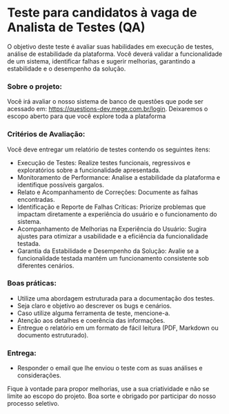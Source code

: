 # Teste para candidatos à vaga de Analista de Testes (QA)

O objetivo deste teste é avaliar suas habilidades em execução de testes, análise de estabilidade da plataforma. Você deverá validar a funcionalidade de um sistema, identificar falhas e sugerir melhorias, garantindo a estabilidade e o desempenho da solução.

### Sobre o projeto:

Você irá avaliar o nosso sistema de banco de questões que pode ser acessado em: https://questions-dev.mege.com.br/login. Deixaremos o escopo aberto para que você explore toda a plataforma

### ⁠Critérios de Avaliação:
Você deve entregar um relatório de testes contendo os seguintes itens:

- Execução de Testes: Realize testes funcionais, regressivos e exploratórios sobre a funcionalidade apresentada.
- Monitoramento de Performance: Analise a estabilidade da plataforma e identifique possíveis gargalos.
- Relato e Acompanhamento de Correções: Documente as falhas encontradas.
- Identificação e Reporte de Falhas Críticas: Priorize problemas que impactam diretamente a experiência do usuário e o funcionamento do sistema.
- Acompanhamento de Melhorias na Experiência do Usuário: Sugira ajustes para otimizar a usabilidade e a eficiência da funcionalidade testada.
- Garantia da Estabilidade e Desempenho da Solução: Avalie se a funcionalidade testada mantém um funcionamento consistente sob diferentes cenários.

### Boas práticas:
- Utilize uma abordagem estruturada para a documentação dos testes.
- Seja claro e objetivo ao descrever os bugs e cenários.
- Caso utilize alguma ferramenta de teste, mencione-a.
- Atenção aos detalhes e coerência das informações.
- Entregue o relatório em um formato de fácil leitura (PDF, Markdown ou documento estruturado).

### Entrega:
- Responder o email que lhe enviou o teste com as suas análises e considerações.

Fique à vontade para propor melhorias, use a sua criatividade e não se limite ao escopo do projeto. Boa sorte e obrigado por participar do nosso processo seletivo.
